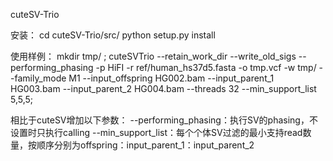 cuteSV-Trio

安装：
cd cuteSV-Trio/src/
python setup.py install

使用样例：
mkdir tmp/ ; 
cuteSVTrio --retain_work_dir --write_old_sigs --performing_phasing -p HiFI -r ref/human_hs37d5.fasta -o tmp.vcf -w tmp/ --family_mode M1 --input_offspring HG002.bam --input_parent_1 HG003.bam --input_parent_2 HG004.bam --threads 32 --min_support_list 5,5,5; 

相比于cuteSV增加以下参数：
--performing_phasing：执行SV的phasing，不设置时只执行calling
--min_support_list：每个个体SV过滤的最小支持read数量，按顺序分别为offspring：input_parent_1：input_parent_2